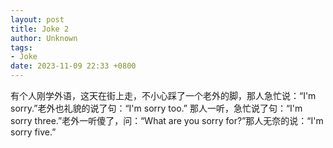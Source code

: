 ```yaml
---
layout: post
title: Joke 2
author: Unknown
tags:
- Joke
date: 2023-11-09 22:33 +0800
---
```


有个人刚学外语，这天在街上走，不小心踩了一个老外的脚，那人急忙说：“I'm sorry.”老外也礼貌的说了句：“I'm sorry too.”
那人一听，急忙说了句：“I'm sorry three.”老外一听傻了，问：“What are you sorry for?”那人无奈的说：“I'm sorry five.”

